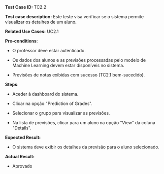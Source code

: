 **Test Case ID:** TC2.2

**Test case description:** Este teste visa verificar se o sistema permite visualizar os detalhes de um aluno.

**Related Use Cases:** UC2.1

**Pre-conditions:**

- O professor deve estar autenticado.

- Os dados dos alunos e as previsões processadas pelo modelo de Machine Learning devem estar disponíveis no sistema.

- Previsões de notas exibidas com sucesso (TC2.1 bem-sucedido).

**Steps**:

- Aceder à dashboard do sistema.

- Clicar na opção "Prediction of Grades".

- Selecionar o grupo para visualizar as previsões.

- Na lista de previsões, clicar para um aluno na opção "View" da coluna "Details".

**Expected Result:**

- O sistema deve exibir os detalhes da previsão para o aluno selecionado.

**Actual Result:**

- Aprovado